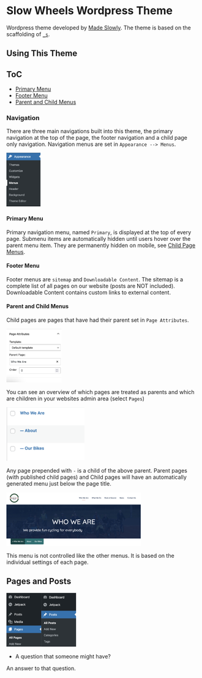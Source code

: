 Slow Wheels Wordpress Theme
===

Wordpress theme developed by [Made Slowly](https://madeslowly.co.uk/). The theme is based on the scaffolding of [`_s`](https://underscores.me/).

## Using This Theme

## ToC

- [Primary Menu](#primary-menu)
- [Footer Menu](#footer-menu)
- [Parent and Child Menus](#parent-and-child-menus)

### Navigation

There are three main navigations built into this theme, the primary navigation at the top of the page, the footer navigation and a child page only navigation. Navigation menus are set in `Appearance --> Menus`.

<img src="/assets/github/images/menu-primary.png" width="auto" height="140">

#### Primary Menu

Primary navigation menu, named `Primary`, is displayed at the top of every page. Submenu items are automatically hidden until users hover over the parent menu item. They are permanently hidden on mobile, see [Child Page Menus](#child-page-menus).

#### Footer Menu

Footer menus are `sitemap` and `Downloadable Content`. The sitemap is a complete list of all pages on our website (posts are NOT included). Downloadable Content contains custom links to external content.

#### Parent and Child Menus

Child pages are pages that have had their parent set in `Page Attributes`.

<img src="/assets/github/images/setting_child.png" width="auto" height="140">

You can see an overview of which pages are treated as parents and which are children in your websites admin area (select `Pages`)

<img src="/assets/github/images/child_pages.png" width="auto" height="140">

Any page prepended with `-` is a child of the above parent. Parent pages (with published child pages) and Child pages will have an automatically generated menu just below the page title.

<img src="/assets/github/images/breadcumb_menu.png" width="auto" height="140">

This menu is not controlled like the other menus. It is based on the individual settings of each page.  


## Pages and Posts

<img src="/assets/github/images/pages.png" width="auto" height="140"><img src="/assets/github/images/posts.png" width="auto" height="140">

* A question that someone might have?

An answer to that question.

